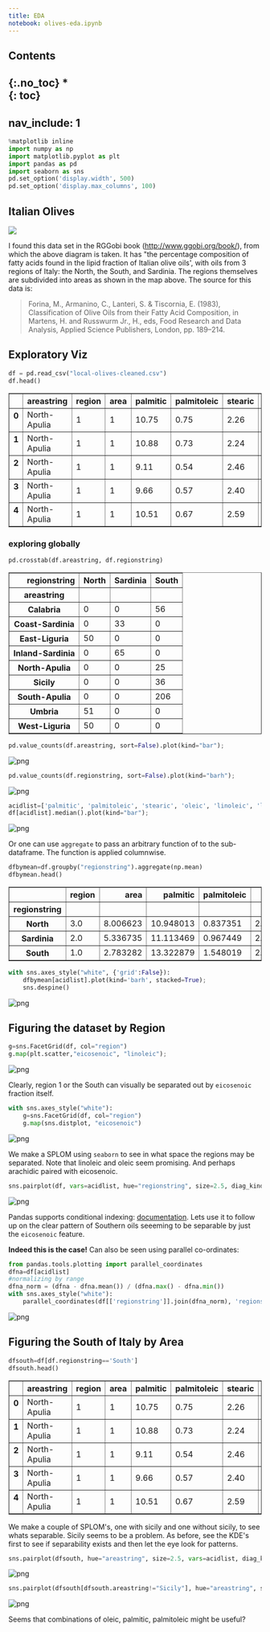 ```yaml
---
title: EDA
notebook: olives-eda.ipynb
---
```


## Contents
{:.no_toc}
*  
{: toc}
---
nav_include: 1
---






```python
%matplotlib inline
import numpy as np
import matplotlib.pyplot as plt
import pandas as pd
import seaborn as sns
pd.set_option('display.width', 500)
pd.set_option('display.max_columns', 100)
```


## Italian Olives

![](Italy.png)

I found this data set in the RGGobi book (http://www.ggobi.org/book/), from which the above diagram is taken. It has "the percentage composition of fatty acids
found in the lipid fraction of Italian olive oils', with oils from 3 regions of Italy: the North, the South, and Sardinia. The regions themselves are subdivided into areas as shown in the map above. The source for this data is:

>Forina, M., Armanino, C., Lanteri, S. & Tiscornia, E. (1983), Classification of Olive Oils from their Fatty Acid Composition, in Martens, H. and
>Russwurm Jr., H., eds, Food Research and Data Analysis, Applied Science
>Publishers, London, pp. 189–214.

## Exploratory Viz



```python
df = pd.read_csv("local-olives-cleaned.csv")
df.head()
```





<div>
<style>
    .dataframe thead tr:only-child th {
        text-align: right;
    }
    
    .dataframe thead th {
        text-align: left;
    }
    
    .dataframe tbody tr th {
        vertical-align: top;
    }
</style>
<table border="1" class="dataframe">
  <thead>
    <tr style="text-align: right;">
      <th></th>
      <th>areastring</th>
      <th>region</th>
      <th>area</th>
      <th>palmitic</th>
      <th>palmitoleic</th>
      <th>stearic</th>
      <th>oleic</th>
      <th>linoleic</th>
      <th>linolenic</th>
      <th>arachidic</th>
      <th>eicosenoic</th>
      <th>regionstring</th>
    </tr>
  </thead>
  <tbody>
    <tr>
      <th>0</th>
      <td>North-Apulia</td>
      <td>1</td>
      <td>1</td>
      <td>10.75</td>
      <td>0.75</td>
      <td>2.26</td>
      <td>78.23</td>
      <td>6.72</td>
      <td>0.36</td>
      <td>0.60</td>
      <td>0.29</td>
      <td>South</td>
    </tr>
    <tr>
      <th>1</th>
      <td>North-Apulia</td>
      <td>1</td>
      <td>1</td>
      <td>10.88</td>
      <td>0.73</td>
      <td>2.24</td>
      <td>77.09</td>
      <td>7.81</td>
      <td>0.31</td>
      <td>0.61</td>
      <td>0.29</td>
      <td>South</td>
    </tr>
    <tr>
      <th>2</th>
      <td>North-Apulia</td>
      <td>1</td>
      <td>1</td>
      <td>9.11</td>
      <td>0.54</td>
      <td>2.46</td>
      <td>81.13</td>
      <td>5.49</td>
      <td>0.31</td>
      <td>0.63</td>
      <td>0.29</td>
      <td>South</td>
    </tr>
    <tr>
      <th>3</th>
      <td>North-Apulia</td>
      <td>1</td>
      <td>1</td>
      <td>9.66</td>
      <td>0.57</td>
      <td>2.40</td>
      <td>79.52</td>
      <td>6.19</td>
      <td>0.50</td>
      <td>0.78</td>
      <td>0.35</td>
      <td>South</td>
    </tr>
    <tr>
      <th>4</th>
      <td>North-Apulia</td>
      <td>1</td>
      <td>1</td>
      <td>10.51</td>
      <td>0.67</td>
      <td>2.59</td>
      <td>77.71</td>
      <td>6.72</td>
      <td>0.50</td>
      <td>0.80</td>
      <td>0.46</td>
      <td>South</td>
    </tr>
  </tbody>
</table>
</div>



### exploring globally



```python
pd.crosstab(df.areastring, df.regionstring)
```





<div>
<style>
    .dataframe thead tr:only-child th {
        text-align: right;
    }
    
    .dataframe thead th {
        text-align: left;
    }
    
    .dataframe tbody tr th {
        vertical-align: top;
    }
</style>
<table border="1" class="dataframe">
  <thead>
    <tr style="text-align: right;">
      <th>regionstring</th>
      <th>North</th>
      <th>Sardinia</th>
      <th>South</th>
    </tr>
    <tr>
      <th>areastring</th>
      <th></th>
      <th></th>
      <th></th>
    </tr>
  </thead>
  <tbody>
    <tr>
      <th>Calabria</th>
      <td>0</td>
      <td>0</td>
      <td>56</td>
    </tr>
    <tr>
      <th>Coast-Sardinia</th>
      <td>0</td>
      <td>33</td>
      <td>0</td>
    </tr>
    <tr>
      <th>East-Liguria</th>
      <td>50</td>
      <td>0</td>
      <td>0</td>
    </tr>
    <tr>
      <th>Inland-Sardinia</th>
      <td>0</td>
      <td>65</td>
      <td>0</td>
    </tr>
    <tr>
      <th>North-Apulia</th>
      <td>0</td>
      <td>0</td>
      <td>25</td>
    </tr>
    <tr>
      <th>Sicily</th>
      <td>0</td>
      <td>0</td>
      <td>36</td>
    </tr>
    <tr>
      <th>South-Apulia</th>
      <td>0</td>
      <td>0</td>
      <td>206</td>
    </tr>
    <tr>
      <th>Umbria</th>
      <td>51</td>
      <td>0</td>
      <td>0</td>
    </tr>
    <tr>
      <th>West-Liguria</th>
      <td>50</td>
      <td>0</td>
      <td>0</td>
    </tr>
  </tbody>
</table>
</div>





```python
pd.value_counts(df.areastring, sort=False).plot(kind="bar");
```



![png](olives-eda_files/olives-eda_8_0.png)




```python
pd.value_counts(df.regionstring, sort=False).plot(kind="barh");
```



![png](olives-eda_files/olives-eda_9_0.png)




```python
acidlist=['palmitic', 'palmitoleic', 'stearic', 'oleic', 'linoleic', 'linolenic', 'arachidic', 'eicosenoic']
df[acidlist].median().plot(kind="bar");
```



![png](olives-eda_files/olives-eda_10_0.png)


Or one can use `aggregate` to pass an arbitrary function of to the sub-dataframe. The function is applied columnwise.



```python
dfbymean=df.groupby("regionstring").aggregate(np.mean)
dfbymean.head()
```





<div>
<style>
    .dataframe thead tr:only-child th {
        text-align: right;
    }
    
    .dataframe thead th {
        text-align: left;
    }
    
    .dataframe tbody tr th {
        vertical-align: top;
    }
</style>
<table border="1" class="dataframe">
  <thead>
    <tr style="text-align: right;">
      <th></th>
      <th>region</th>
      <th>area</th>
      <th>palmitic</th>
      <th>palmitoleic</th>
      <th>stearic</th>
      <th>oleic</th>
      <th>linoleic</th>
      <th>linolenic</th>
      <th>arachidic</th>
      <th>eicosenoic</th>
    </tr>
    <tr>
      <th>regionstring</th>
      <th></th>
      <th></th>
      <th></th>
      <th></th>
      <th></th>
      <th></th>
      <th></th>
      <th></th>
      <th></th>
      <th></th>
    </tr>
  </thead>
  <tbody>
    <tr>
      <th>North</th>
      <td>3.0</td>
      <td>8.006623</td>
      <td>10.948013</td>
      <td>0.837351</td>
      <td>2.308013</td>
      <td>77.930530</td>
      <td>7.270331</td>
      <td>0.217881</td>
      <td>0.375762</td>
      <td>0.019735</td>
    </tr>
    <tr>
      <th>Sardinia</th>
      <td>2.0</td>
      <td>5.336735</td>
      <td>11.113469</td>
      <td>0.967449</td>
      <td>2.261837</td>
      <td>72.680204</td>
      <td>11.965306</td>
      <td>0.270918</td>
      <td>0.731735</td>
      <td>0.019388</td>
    </tr>
    <tr>
      <th>South</th>
      <td>1.0</td>
      <td>2.783282</td>
      <td>13.322879</td>
      <td>1.548019</td>
      <td>2.287740</td>
      <td>71.000093</td>
      <td>10.334985</td>
      <td>0.380650</td>
      <td>0.631176</td>
      <td>0.273220</td>
    </tr>
  </tbody>
</table>
</div>





```python
with sns.axes_style("white", {'grid':False}):
    dfbymean[acidlist].plot(kind='barh', stacked=True);
    sns.despine()
```



![png](olives-eda_files/olives-eda_13_0.png)


## Figuring the dataset by Region



```python
g=sns.FacetGrid(df, col="region")
g.map(plt.scatter,"eicosenoic", "linoleic");
```



![png](olives-eda_files/olives-eda_15_0.png)


Clearly, region 1 or the South can visually be separated out by `eicosenoic` fraction itself.



```python
with sns.axes_style("white"):
    g=sns.FacetGrid(df, col="region")
    g.map(sns.distplot, "eicosenoic")
```



![png](olives-eda_files/olives-eda_17_0.png)


We make a SPLOM using `seaborn` to see in what space the regions may be separated. Note that linoleic and oleic seem promising. And perhaps arachidic paired with eicosenoic.



```python
sns.pairplot(df, vars=acidlist, hue="regionstring", size=2.5, diag_kind='kde');
```



![png](olives-eda_files/olives-eda_19_0.png)


Pandas supports conditional indexing: <a href="http://pandas.pydata.org/pandas-docs/dev/indexing.html#boolean-indexing">documentation</a>. Lets use it to follow up on the clear pattern of Southern oils seeeming to be separable by just the `eicosenoic` feature.

**Indeed this is the case!** Can also be seen using parallel co-ordinates:



```python
from pandas.tools.plotting import parallel_coordinates
dfna=df[acidlist]
#normalizing by range
dfna_norm = (dfna - dfna.mean()) / (dfna.max() - dfna.min())
with sns.axes_style("white"):
    parallel_coordinates(df[['regionstring']].join(dfna_norm), 'regionstring', alpha=0.3)
```



![png](olives-eda_files/olives-eda_22_0.png)


## Figuring the South of Italy by Area



```python
dfsouth=df[df.regionstring=='South']
dfsouth.head()
```





<div>
<style>
    .dataframe thead tr:only-child th {
        text-align: right;
    }
    
    .dataframe thead th {
        text-align: left;
    }
    
    .dataframe tbody tr th {
        vertical-align: top;
    }
</style>
<table border="1" class="dataframe">
  <thead>
    <tr style="text-align: right;">
      <th></th>
      <th>areastring</th>
      <th>region</th>
      <th>area</th>
      <th>palmitic</th>
      <th>palmitoleic</th>
      <th>stearic</th>
      <th>oleic</th>
      <th>linoleic</th>
      <th>linolenic</th>
      <th>arachidic</th>
      <th>eicosenoic</th>
      <th>regionstring</th>
    </tr>
  </thead>
  <tbody>
    <tr>
      <th>0</th>
      <td>North-Apulia</td>
      <td>1</td>
      <td>1</td>
      <td>10.75</td>
      <td>0.75</td>
      <td>2.26</td>
      <td>78.23</td>
      <td>6.72</td>
      <td>0.36</td>
      <td>0.60</td>
      <td>0.29</td>
      <td>South</td>
    </tr>
    <tr>
      <th>1</th>
      <td>North-Apulia</td>
      <td>1</td>
      <td>1</td>
      <td>10.88</td>
      <td>0.73</td>
      <td>2.24</td>
      <td>77.09</td>
      <td>7.81</td>
      <td>0.31</td>
      <td>0.61</td>
      <td>0.29</td>
      <td>South</td>
    </tr>
    <tr>
      <th>2</th>
      <td>North-Apulia</td>
      <td>1</td>
      <td>1</td>
      <td>9.11</td>
      <td>0.54</td>
      <td>2.46</td>
      <td>81.13</td>
      <td>5.49</td>
      <td>0.31</td>
      <td>0.63</td>
      <td>0.29</td>
      <td>South</td>
    </tr>
    <tr>
      <th>3</th>
      <td>North-Apulia</td>
      <td>1</td>
      <td>1</td>
      <td>9.66</td>
      <td>0.57</td>
      <td>2.40</td>
      <td>79.52</td>
      <td>6.19</td>
      <td>0.50</td>
      <td>0.78</td>
      <td>0.35</td>
      <td>South</td>
    </tr>
    <tr>
      <th>4</th>
      <td>North-Apulia</td>
      <td>1</td>
      <td>1</td>
      <td>10.51</td>
      <td>0.67</td>
      <td>2.59</td>
      <td>77.71</td>
      <td>6.72</td>
      <td>0.50</td>
      <td>0.80</td>
      <td>0.46</td>
      <td>South</td>
    </tr>
  </tbody>
</table>
</div>



We make a couple of SPLOM's, one with sicily and one without sicily, to see whats separable. Sicily seems to be a problem. As before, see the KDE's first to see if separability exists and then let the eye look for patterns.



```python
sns.pairplot(dfsouth, hue="areastring", size=2.5, vars=acidlist, diag_kind='kde');
```



![png](olives-eda_files/olives-eda_26_0.png)




```python
sns.pairplot(dfsouth[dfsouth.areastring!="Sicily"], hue="areastring", size=2.5, vars=acidlist, diag_kind='kde');
```



![png](olives-eda_files/olives-eda_27_0.png)


Seems that combinations of oleic, palmitic, palmitoleic might be useful?
